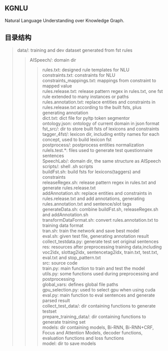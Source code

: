 ## KGNLU
Natural Language Understanding over Knowledge Graph.

## 目录结构
> data/: training and dev dataset generated from fst rules  
>> AISpeech/: domain dir  
>>> rules.txt: designed rule templates for NLU  
>>> constraints.txt: constraints for NLU  
>>> constraints_mappings.txt: mappings from constraint to mapped value  
>>> rules.release.txt: release pattern regex in rules.txt, one fst rule extended to many instances or paths  
>>> rules.annotation.txt: replace entities and constraints in rules.release.txt according to the built fsts, plus generating annotation  
>>> dict.txt: dict file for pyltp token segmentor  
>>> ontology.json: ontology of current domain in json format  
>>> fst_src/: dir to store built fsts of lexicons and constraints  
>>> tagger_4fst/: lexicon dir, including entity names for each concept, used to build lexicon fst  
>>> postprocess/: postprocess entities normalization  
>>> rulels.test.*: files used to generate test questionnaire sentences  
>> SpeechLab/: domain dir, the same structure as AISpeech  
> scripts/: shell .sh scripts  
>> buildFst.sh: build fsts for lexicons(taggers) and constraints  
>> releaseRegex.sh: release pattern regex in rules.txt and generate rules.release.txt  
>> addAnnotation.sh: replace entities and constraints in rules.release.txt and add annotations, generating rules.annotation.txt and sentence/slot tags  
>> generateData.sh: combine buildFst.sh, releaseRegex.sh and addAnnotation.sh  
>> transformDataFormat.sh: convert rules.annotation.txt to training data format  
>> tran.sh: train the network and save best model  
>> eval.sh: given test file, generating annotation result  
>> collect_testdata.py: generate test set original sentences  
> res: resources after preprocessing training data,including voc2idx, slottag2idx, sentencetag2idx, train.txt, test.txt, eval.txt and stop_pattern.txt  
> src: source code  
>> train.py: main function to train and test the model  
>> utils.py: some functions used during preprocessing and postprocessing  
>> global_vars: defines global file paths  
>> gpu_selection.py: used to select gpu when using cuda  
>> eval.py: main function to eval sentences and generate parsed result  
>> collect_test_data/: dir containing functions to generate testset  
>> prepare_training_data/: dir containing functions to generate training set  
>> models: dir containing models, Bi-RNN, Bi-RNN+CRF, Focus and Attention Models, decoder functions, evaluation functions and loss functions  
> model: dir to save models  
